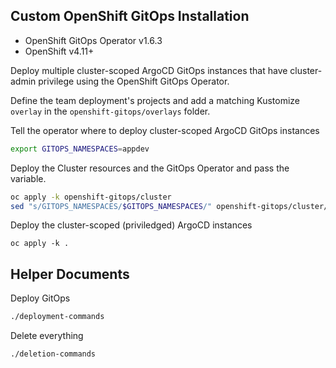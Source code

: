 ## Custom OpenShift GitOps Installation

- OpenShift GitOps Operator v1.6.3
- OpenShift v4.11+

Deploy multiple cluster-scoped ArgoCD GitOps instances that have cluster-admin privilege using the OpenShift GitOps Operator.

Define the team deployment's projects and add a matching Kustomize `overlay` in the `openshift-gitops/overlays` folder.

Tell the operator where to deploy cluster-scoped ArgoCD GitOps instances
```bash
export GITOPS_NAMESPACES=appdev
```

Deploy the Cluster resources and the GitOps Operator and pass the variable.
```bash
oc apply -k openshift-gitops/cluster
sed "s/GITOPS_NAMESPACES/$GITOPS_NAMESPACES/" openshift-gitops/cluster/subscription-openshift-gitops.yaml | oc apply -f-
```

Deploy the cluster-scoped (priviledged) ArgoCD instances
```
oc apply -k .
```

## Helper Documents

Deploy GitOps
```bash
./deployment-commands
```

Delete everything
```bash
./deletion-commands
```
